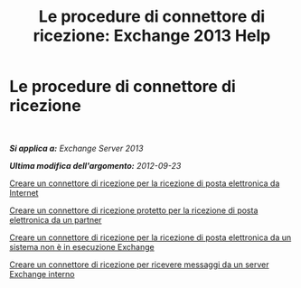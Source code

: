 ﻿---
title: 'Le procedure di connettore di ricezione: Exchange 2013 Help'
TOCTitle: Le procedure di connettore di ricezione
ms:assetid: 86f7d6e7-a869-4c90-a570-0239fd0e5872
ms:mtpsurl: https://technet.microsoft.com/it-it/library/JJ657465(v=EXCHG.150)
ms:contentKeyID: 50481112
ms.date: 05/22/2018
mtps_version: v=EXCHG.150
ms.translationtype: MT
---

# Le procedure di connettore di ricezione

 

_**Si applica a:** Exchange Server 2013_

_**Ultima modifica dell'argomento:** 2012-09-23_

[Creare un connettore di ricezione per la ricezione di posta elettronica da Internet](create-a-receive-connector-to-receive-email-from-the-internet-exchange-2013-help.md)

[Creare un connettore di ricezione protetto per la ricezione di posta elettronica da un partner](create-a-secure-receive-connector-to-receive-email-from-a-partner-exchange-2013-help.md)

[Creare un connettore di ricezione per la ricezione di posta elettronica da un sistema non è in esecuzione Exchange](create-a-receive-connector-to-receive-email-from-a-system-not-running-exchange-exchange-2013-help.md)

[Creare un connettore di ricezione per ricevere messaggi da un server Exchange interno](create-a-receive-connector-to-receive-messages-from-an-internal-exchange-server-exchange-2013-help.md)

